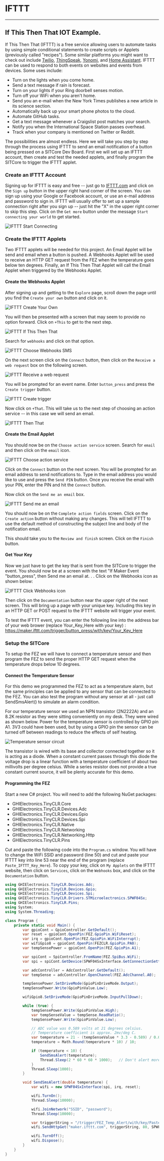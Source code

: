 # IFTTT
---
## If This Then That IOT Example.
If This Then That (IFTTT) is a free service allowing users to automate tasks by using simple conditional statements to create scripts or Applets (previously called "recipes"). Some similar platforms you might want to check out include [Twilio](https://www.twilio.com/), [ThingSpeak](https://thingspeak.com/), [Yonomi](https://www.yonomi.co/), and [Home Assistant](https://www.home-assistant.io/). IFTTT can be used to respond to both events on websites and events from devices. Some uses include:

* Turn on the lights when you come home.
* Send a text message if rain is forecast.
* Turn on your lights if your Ring doorbell senses motion.
* Turn off your WiFi when you aren't home.
* Send you an e-mail when the New York Times publishes a new article in its science section.
* Automatically back up your smart phone photos to the cloud.
* Automate GitHub tasks.
* Get a text message whenever a Craigslist post matches your search.
* Notify you when the International Space Station passes overhead.
* Track when your company is mentioned on Twitter or Reddit.

The possibilities are almost endless. Here we will take you step by step through the process using IFTTT to send an email notification of a button being pressed on a SITCore Dev Board. First we will set up an IFTTT account, then create and test the needed applets, and finally program the SITCore to trigger the IFTTT applet.

### Create an IFTTT Account

Signing up for IFTTT is easy and free -- just go to [IFTTT.com](https://ifttt.com) and click on the `Sign up` button in the upper right hand corner of the screen. You can sign up using your Google or Facebook account, or use an e-mail address and password to sign in. IFTTT will usually offer to set up a sample connection right after you sign up -- just hit the "X" in the upper right corner to skip this step. Click on the `Get more` button under the message `Start connecting your world` to get started.

![IFTTT Start Connecting](images/ifttt-start-connecting.png)

### Create the IFTTT Applets

Two IFTTT applets will be needed for this project. An Email Applet will be send and email when a button is pushed. A Webhooks Applet will be used to receive an HTTP GET request from the FEZ when the temperature goes below ten degrees. Finally, an If This Then That Applet will call the Email Applet when triggered by the Webhooks Applet.

#### Create the Webhooks Applet

After signing up and getting to the `Explore` page, scroll down the page until you find the `Create your own` button and click on it.

![IFTTT Create Your Own](images/ifttt-create-your-own.png)

You will then be presented with a screen that may seem to provide no option forward. Click on `+This` to get to the next step.

![IFTTT If This Then That](images/ifttt-if-this.png)

Search for `webhooks` and click on that option.

![IFTTT Choose Webhooks SMS](images/ifttt-choose-webhooks.png)

On the next screen click on the `Connect` button, then click on the `Receive a web request` box on the following screen.

![IFTTT Receive a web request](images/ifttt-receive-web-request.png)

You will be prompted for an event name. Enter `button_press` and press the `Create trigger` button.

![IFTTT Create trigger](images/ifttt-create-trigger.png)

Now click on `+That`. This will take us to the next step of choosing an action service -- in this case we will send an email.

![IFTTT Then That](images/ifttt-then-that.png)



#### Create the Email Applet

You should now be on the `Choose action service` screen. Search for `email` and then click on the `email` icon.

![IFTTT Choose action service](images/ifttt-choose-action-service.png)

Click on the `Connect` button on the next screen. You will be prompted for an email address to send notifications to. Type in the email address you would like to use and press the `Send PIN` button. Once you receive the email with your PIN, enter the PIN and hit the `Connect` button.

Now click on the `Send me an email` box.

![IFTTT Send me an email](images/ifttt-send-me-an-email.png)

You should now be on the `Complete action fields` screen. Click on the `Create action` button without making any changes. This will tell IFTTT to use the default method of constructing the subject line and body of the notification email.

This should take you to the `Review and finish` screen. Click on the `Finish` button.

#### Get Your Key

Now we just have to get the key that is sent from the SITCore to trigger the event. You should now be at a screen with the text "If Maker Event "button_press", then Send me an email at. . . Click on the Webhooks icon as shown below:

![IFTTT Click Webhooks icon](images/ifttt-click-webhooks-icon.png)

Then click on the `Documentation` button near the upper right of the next screen. This will bring up a page with your unique key. Including this key in an HTTP GET or POST request to the IFTTT website will trigger your event.

To test the IFTTT event, you can enter the following line into the address bar of your web brower (replace Your_Key_Here with your key) : https://maker.ifttt.com/trigger/button_press/with/key/Your_Key_Here




### Setup the SITCore

To setup the FEZ we will have to connect a temperature sensor and then program the FEZ to send the proper HTTP GET request when the temperature drops below 10 degrees.

#### Connect the Temperature Sensor

For this demo we programmed the FEZ to act as a temperature alarm, but the same principles can be applied to any sensor that can be connected to the FEZ. You can also test the program without any sensor at all - just call SendSmsAlert() to simulate an alarm condition.

For our temperature sensor we used an NPN transistor (2N2222A) and an 8.2K resistor as they were sitting conveniently on my desk. They were wired as shown below. Power for the temperature sensor is controlled by GPIO pin A1. 3V3 could have been used, but by using a GPIO pin the sensor can be turned off between readings to reduce the effects of self heating.

![Temperature sensor circuit](images/sensor-circuit.png)

The transistor is wired with its base and collector connected together so it is acting as a diode. When a constant current passes through this diode the voltage drop is a linear function with a temperature coefficient of about two millivolts per degree celsius. While a series resistor does not provide a true constant current source, it will be plenty accurate for this demo.

#### Programming the FEZ

Start a new C# project. You will need to add the following NuGet packages:

* GHIElectronics.TinyCLR.Core
* GHIElectronics.TinyCLR.Devices.Adc
* GHIElectronics.TinyCLR.Devices.Gpio
* GHIElectronics.TinyCLR.Devices.Spi
* GHIElectronics.TinyCLR.Native
* GHIElectronics.TinyCLR.Networking
* GHIElectronics.TinyCLR.Networking.Http
* GHIElectronics.TinyCLR.Pins

Cut and paste the following code into the `Program.cs` window. You will have to change the WiFi SSID and password (line 50) and cut and paste your IFTTT key into line 53 near the end of the program (replace `Paste_IFTTT_Key_Here`). To copy your key, click on `My Applets` on the IFTTT website, then click on `Services`, click on the `Webhooks` box, and click on the `Documentation` button.

```csharp
using GHIElectronics.TinyCLR.Devices.Adc;
using GHIElectronics.TinyCLR.Devices.Gpio;
using GHIElectronics.TinyCLR.Devices.Spi;
using GHIElectronics.TinyCLR.Drivers.STMicroelectronics.SPWF04Sx;
using GHIElectronics.TinyCLR.Pins;
using System;
using System.Threading;

class Program {
    private static void Main() {
        var gpioCont = GpioController.GetDefault();
        var reset = gpioCont.OpenPin(FEZ.GpioPin.WiFiReset);
        var irq = gpioCont.OpenPin(FEZ.GpioPin.WiFiInterrupt);
        var wifiGpio8 = gpioCont.OpenPin(FEZCLR.GpioPin.PA0);
        var tempSensePower = gpioCont.OpenPin(FEZ.GpioPin.A1);

        var spiCont = SpiController.FromName(FEZ.SpiBus.WiFi);
        var spi = spiCont.GetDevice(SPWF04SxInterface.GetConnectionSettings(SpiChipSelectType.Gpio, FEZ.GpioPin.WiFiChipSelect));

        var adcController = AdcController.GetDefault();
        var tempSense = adcController.OpenChannel(FEZ.AdcChannel.A0);

        tempSensePower.SetDriveMode(GpioPinDriveMode.Output);
        tempSensePower.Write(GpioPinValue.Low);

        wifiGpio8.SetDriveMode(GpioPinDriveMode.InputPullDown);

        while (true) {
            tempSensePower.Write(GpioPinValue.High);
            var tempSenseValue = tempSense.ReadRatio();
            tempSensePower.Write(GpioPinValue.Low);

            // ADC value was 0.589 volts at 21 degrees celsius.
            // Temperature coefficient is approx. 2mv/deg C.
            var temperature = 21 - (tempSenseValue * 3.3 - 0.589) / 0.002;
            temperature = Math.Round(temperature * 10) / 10;

            if (temperature < 10) {
                SendSmsAlert(temperature);
                Thread.Sleep(2 * 60 * 60 * 1000);   // Don't alert more than once every 2 hrs.
            }
            Thread.Sleep(1000);
        }

        void SendSmsAlert(double temperature) {
            var wifi = new SPWF04SxInterface(spi, irq, reset);

            wifi.TurnOn();
            Thread.Sleep(10000);

            wifi.JoinNetwork("SSID", "password");
            Thread.Sleep(10000);

            var triggerString = "/trigger/FEZ_Temp_Alert/with/key/Paste_IFTTT_Key_Here?value1=" + temperature.ToString();
            wifi.SendHttpGet("maker.ifttt.com", triggerString, 80, SPWF04SxConnectionSecurityType.None);

            wifi.TurnOff();
            wifi.Dispose();
        }
    }
}

```




